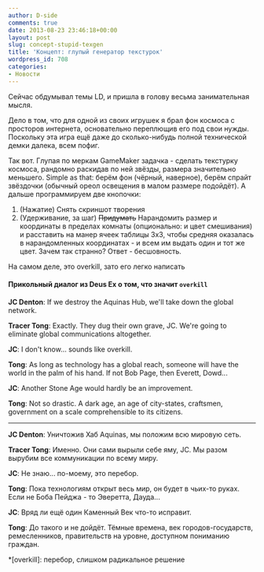```yaml
---
author: D-side
comments: true
date: 2013-08-23 23:46:18+00:00
layout: post
slug: concept-stupid-texgen
title: 'Концепт: глупый генератор текстурок'
wordpress_id: 708
categories:
- Новости
---
```


Сейчас обдумывал темы LD, и пришла в голову весьма занимательная мысля.

Дело в том, что для одной из своих игрушек я брал фон космоса с просторов интернета, основательно переплющив его под свои нужды. Поскольку эта игра ещё даже до сколько-нибудь полной технической демки далека, всем пофиг.

Так вот. Глупая по меркам GameMaker задачка - сделать текстурку космоса, рандомно раскидав по ней звёзды, размера значительно меньшего. Simple as that: берём фон (чёрный, наверное), берём спрайт звёздочки (обычный ореол освещения в малом размере подойдёт). А дальше программируем две кнопочки:

  1. (Нажатие) Снять скриншот творения
  2. (Удерживание, за шаг) <del>Придумать</del> Нарандомить размер и координаты в пределах комнаты (опционально: и цвет смешивания) и расставить на манер ячеек таблицы 3х3, чтобы средняя оказалась в нарандомленных координатах - и всем им выдать один и тот же цвет. Зачем так странно? Ответ - бесшовность.

На самом деле, это overkill, зато его легко написать


#### Прикольный диалог из Deus Ex о том, что значит `overkill`

**JC Denton**: If we destroy the Aquinas Hub, we'll take down the global network.  

**Tracer Tong**: Exactly. They dug their own grave, JC. We're going to eliminate global communications altogether.  

**JC**: I don't know... sounds like overkill.  

**Tong**: As long as technology has a global reach, someone will have the world in the palm of his hand. If not Bob Page, then Everett, Dowd...  

**JC**: Another Stone Age would hardly be an improvement.  

**Tong**: Not so drastic. A dark age, an age of city-states, craftsmen, government on a scale comprehensible to its citizens.

* * *


**JC Denton**: Уничтожив Хаб Aquinas, мы положим всю мировую сеть.  

**Tracer Tong**: Именно. Они сами вырыли себе яму, JC. Мы разом вырубим все коммуникации по всему миру.  

**JC**: Не знаю... по-моему, это перебор.  

**Tong**: Пока технологиям открыт весь мир, он будет в чьих-то руках. Если не Боба Пейджа - то Эверетта, Дауда...  

**JC**: Вряд ли ещё один Каменный Век что-то исправит.  

**Tong**: До такого и не дойдёт. Тёмные времена, век городов-государств, ремесленников, правительств на уровне, доступном пониманию граждан.

  *[overkill]: перебор, слишком радикальное решение
